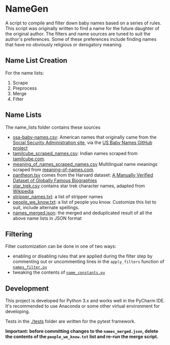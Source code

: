 # NameGen
A script to compile and filter down baby names based on a series of rules. This script was originally written to find a 
name for the future daughter of the original author. The filters and name sources are tuned to suit the author's 
preferences. Some of these preferences include finding names that have no obviously religious or derogatory meaning.

## Name List Creation
For the name lists:
1. Scrape
2. Preprocess
3. Merge
4. Filter

## Name Lists
The name_lists folder contains these sources
* [ssa-baby-names.csv](name_lists/ssa-baby-names.csv): American names that originally came from the [Social Security Administration site](https://www.ssa.gov/OACT/babynames/), via the [US Baby Names GitHub project](https://github.com/hadley/data-baby-names)
* [tamilcube_scraped_names.csv](name_lists/tamilcube_scraped_names.csv): Indian names scraped from [tamilcube.com](http://tamilcube.com/).
* [meaning_of_names_scraped_names.csv](name_lists/scraper_temp/meaning_of_names_initial_scraped_names.csv) Multilingual name meanings scraped from [meaning-of-names.com](https://meaning-of-names.com/).
* [pantheon.tsv](name_lists/pantheon.tsv) comes from the Harvard dataset: [A Manually Verified Dataset of Globally Famous Biographies](https://dataverse.harvard.edu/dataset.xhtml?persistentId=doi:10.7910/DVN/28201)
* [star_trek.csv](name_lists/star_trek.csv) contains star trek character names, adapted from [Wikipedia](https://en.wikipedia.org/wiki/List_of_Star_Trek_characters)
* [stripper_names.txt](name_lists/stripper_names.txt): a list of stripper names
* [people_we_know.txt](name_lists/people_we_know.txt): a list of people you know. Customize this list to suit, include alternate spellings.
* [names_merged.json](name_lists/names_merged.json): the merged and deduplicated result of all the above name lists in JSON format

## Filtering
Filter customization can be done in one of two ways:
* enabling or disabling rules that are applied during the filter step by commenting out or uncommenting lines in the `apply_filters` function of [`names_filter.py`](./names_filter.py)
* tweaking the contents of [`name_constants.py`](./name_constants.py)

## Development
This project is developed for Python 3.x and works well in the PyCharm IDE. It's recommended to use Anaconda or some other virtual environment for developing.

Tests in the [./tests](./tests`) folder are written for the pytest framework.

**Important: before committing changes to the `names_merged.json`, delete the contents of the `people_we_know.txt` list and re-run the merge script.**